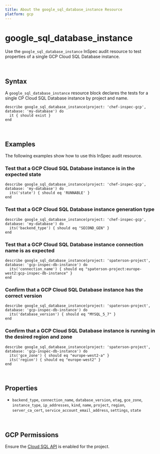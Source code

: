```yaml
---
title: About the google_sql_database_instance Resource
platform: gcp
---
```


# google\_sql\_database\_instance

Use the `google_sql_database_instance` InSpec audit resource to test properties of a single GCP Cloud SQL Database instance.

<br>

## Syntax

A `google_sql_database_instance` resource block declares the tests for a single CP Cloud SQL Database instance by project and name.

    describe google_sql_database_instance(project: 'chef-inspec-gcp',  database: 'my-database') do
      it { should exist }
    end

<br>

## Examples

The following examples show how to use this InSpec audit resource.


### Test that a GCP Cloud SQL Database instance is in the expected state

    describe google_sql_database_instance(project: 'chef-inspec-gcp',  database: 'my-database') do
      its('state') { should eq 'RUNNABLE' }
    end

### Test that a GCP Cloud SQL Database instance generation type

    describe google_sql_database_instance(project: 'chef-inspec-gcp',  database: 'my-database') do
      its('backend_type') { should eq "SECOND_GEN" }
    end

### Test that a GCP Cloud SQL Database instance connection name is as expected

    describe google_sql_database_instance(project: 'spaterson-project',  database: 'gcp-inspec-db-instance') do
      its('connection_name') { should eq "spaterson-project:europe-west2:gcp-inspec-db-instance" }
    end

### Confirm that a GCP Cloud SQL Database instance has the correct version 

    describe google_sql_database_instance(project: 'spaterson-project',  database: 'gcp-inspec-db-instance') do
      its('database_version') { should eq "MYSQL_5_7" }
    end

### Confirm that a GCP Cloud SQL Database instance is running in the desired region and zone 

    describe google_sql_database_instance(project: 'spaterson-project',  database: 'gcp-inspec-db-instance') do
      its('gce_zone') { should eq "europe-west2-a" }
      its('region') { should eq "europe-west2" }
    end

<br>

## Properties

*  `backend_type`, `connection_name`, `database_version`, `etag`, `gce_zone`, `instance_type`, `ip_addresses`, `kind`, `name`, `project`, `region`, `server_ca_cert`, `service_account_email_address`, `settings`, `state`

<br>


## GCP Permissions

Ensure the [Cloud SQL API](https://console.cloud.google.com/projectselector/apis/api/sqladmin.googleapis.com/overview) is enabled for the project.